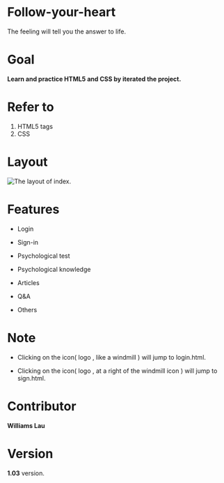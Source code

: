 # Follow-your-heart

The feeling will tell you the answer to life.

# Goal

**Learn and practice HTML5 and CSS by iterated the project.**

# Refer to

1. HTML5 tags
2. CSS

# Layout

<img src="http://i65.tinypic.com/otdx6r.jpg" alt="The layout of index.">

# Features

* Login

* Sign-in

* Psychological test

* Psychological knowledge

* Articles

* Q&A

* Others

# Note

* Clicking on the icon( logo , like a windmill ) will jump to login.html.

* Clicking on the icon( logo , at a right of the windmill icon ) will jump to sign.html.

# Contributor

**Williams Lau**

# Version

**1.03** version.

